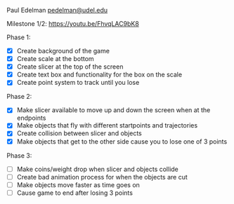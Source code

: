 Paul Edelman
pedelman@udel.edu

Milestone 1/2: https://youtu.be/FhvqLAC9bK8

Phase 1:
- [x] Create background of the game
- [x] Create scale at the bottom
- [x] Create slicer at the top of the screen
- [x] Create text box and functionality for the box on the scale
- [x] Create point system to track until you lose
      
Phase 2:
- [x] Make slicer available to move up and down the screen when at the endpoints
- [x] Make objects that fly with different startpoints and trajectories
- [x] Create collision between slicer and objects
- [x] Make objects that get to the other side cause you to lose one of 3 points
      
Phase 3:
- [ ] Make coins/weight drop when slicer and objects collide
- [ ] Create bad animation process for when the objects are cut
- [ ] Make objects move faster as time goes on
- [ ] Cause game to end after losing 3 points
